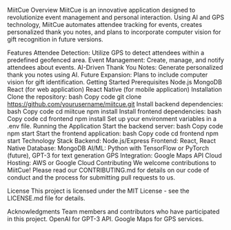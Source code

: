 MiitCue
Overview
MiitCue is an innovative application designed to revolutionize event management and personal interaction. Using AI and GPS technology, MiitCue automates attendee tracking for events, creates personalized thank you notes, and plans to incorporate computer vision for gift recognition in future versions.

Features
Attendee Detection: Utilize GPS to detect attendees within a predefined geofenced area.
Event Management: Create, manage, and notify attendees about events.
AI-Driven Thank You Notes: Generate personalized thank you notes using AI.
Future Expansion: Plans to include computer vision for gift identification.
Getting Started
Prerequisites
Node.js
MongoDB
React (for web application)
React Native (for mobile application)
Installation
Clone the repository:
bash
Copy code
git clone https://github.com/yourusername/miitcue.git
Install backend dependencies:
bash
Copy code
cd miitcue
npm install
Install frontend dependencies:
bash
Copy code
cd frontend
npm install
Set up your environment variables in a .env file.
Running the Application
Start the backend server:
bash
Copy code
npm start
Start the frontend application:
bash
Copy code
cd frontend
npm start
Technology Stack
Backend: Node.js/Express
Frontend: React, React Native
Database: MongoDB
AI/ML: Python with TensorFlow or PyTorch (future), GPT-3 for text generation
GPS Integration: Google Maps API
Cloud Hosting: AWS or Google Cloud
Contributing
We welcome contributions to MiitCue! Please read our CONTRIBUTING.md for details on our code of conduct and the process for submitting pull requests to us.

License
This project is licensed under the MIT License - see the LICENSE.md file for details.

Acknowledgments
Team members and contributors who have participated in this project.
OpenAI for GPT-3 API.
Google Maps for GPS services.
